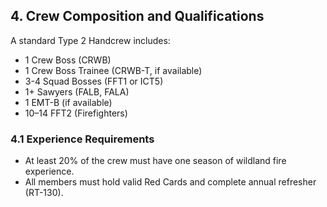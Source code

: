 ## 4. Crew Composition and Qualifications

A standard Type 2 Handcrew includes:

- 1 Crew Boss (CRWB)
- 1 Crew Boss Trainee (CRWB-T, if available)
- 3-4 Squad Bosses (FFT1 or ICT5)
- 1+ Sawyers (FALB, FALA)
- 1 EMT-B (if available)
- 10–14 FFT2 (Firefighters)

### 4.1 Experience Requirements

- At least 20% of the crew must have one season of wildland fire experience.
- All members must hold valid Red Cards and complete annual refresher (RT-130).